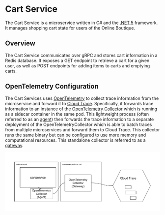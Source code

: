 # Cart Service

The Cart Service is a microservice written in C# and
the [.NET 5](https://docs.microsoft.com/en-us/dotnet/core/dotnet-five) framework. It manages
shopping cart state for users of the Online Boutique.

## Overview

The Cart Service communicates over gRPC and stores cart information in a Redis database. It exposes
a GET endpoint to retrieve a cart for a given user, as well as POST endpoints for adding items to
carts and emptying carts.

## OpenTelemetry Configuration

The Cart Services uses [OpenTelemetry](https://opentelemetry.io/) to collect trace information from
the microservice and forward it to [Cloud Trace](https://cloud.google.com/trace). Specifically, it
forwards trace information to an instance of
the [OpenTelemetry Collector](https://github.com/open-telemetry/opentelemetry-collector) which is
running as a sidecar container in the same pod. This lightweight process (often referred to as
an [agent](https://opentelemetry.io/docs/collector/getting-started/)) then forwards the trace
information to a separate deployment of the OpenTelemetryCollector which is able to batch traces
from multiple microservices and forward them to Cloud Trace. This collector runs the same binary but
can be configured to use more memory and computational resources. This standalone collector is
referred to as a [gateway](https://opentelemetry.io/docs/collector/getting-started/).

[![OpenTelemetry Collector Agent/Gateway Pattern](../../docs/img/cartservice-opentelemetry-diagram.png)](../../docs/img/cartservice-opentelemetry-diagram.png)

